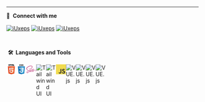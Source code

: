 <hr>

🔗 &nbsp;**Connect with me**
<p>
<a href="https://instagram.com/iuxeps" target="blank">
  <img align="center" src="https://raw.githubusercontent.com/rahuldkjain/github-profile-readme-generator/master/src/images/icons/Social/instagram.svg" alt="iUxeps" height="30" width="40" /></a>
  <a href="mailto:islom.kdev@gmail.com" target="blank">
    <img align="center" src="https://upload.wikimedia.org/wikipedia/commons/thumb/7/7e/Gmail_icon_%282020%29.svg/2560px-Gmail_icon_%282020%29.svg.png" alt="iUxeps" height="" width="30" /></a>
    <a href="https://discordapp.com/users/iUxeps#6665" target="blank">
      <img align="center" src="https://papik.pro/uploads/posts/2021-11/thumbs/1636180569_4-papik-pro-p-logotip-diskord-foto-4.png" alt="iUxeps" height="" width="30" /></a>
</p>

<br>

<!--   <summary><b>🛠️&nbsp;&nbsp;Languages&nbsp;and&nbsp;Tools</b></summary> -->
   &nbsp;**<b>🛠️&nbsp;&nbsp;Languages&nbsp;and&nbsp;Tools</b>**
  <br/>
  <br/>
    <a href="https://www.w3.org/html"><img align="left" alt="HTML5" width="26px" src="https://raw.githubusercontent.com/github/explore/80688e429a7d4ef2fca1e82350fe8e3517d3494d/topics/html/html.png" /></a>
    <a href="https://www.w3schools.com/css" target="_blank"><img align="left" alt="CSS3" width="26px" src="https://raw.githubusercontent.com/github/explore/80688e429a7d4ef2fca1e82350fe8e3517d3494d/topics/css/css.png" /></a>
    <a href="https://sass-lang.com" target="_blank"><img align="left" alt="SaSS" width="26px" src="https://raw.githubusercontent.com/github/explore/80688e429a7d4ef2fca1e82350fe8e3517d3494d/topics/sass/sass.png" /></a>
    <a href="https://getuikit.com/" target="_blank"><img align="left" alt="Tailwind UI" width="26px" src="https://cdn.freebiesupply.com/logos/large/2x/uikit-logo-png-transparent.png" /></a>
  <a href="https://tailwindcss.com/" target="_blank"><img align="left" alt="Tailwind UI" width="26px" src="https://upload.wikimedia.org/wikipedia/commons/thumb/d/d5/Tailwind_CSS_Logo.svg/2048px-Tailwind_CSS_Logo.svg.png" /></a>
    <a href="https://developer.mozilla.org/en-US/docs/Web/JavaScript" target="_blank"><img align="left" alt="JavaScript" width="26px" src="https://raw.githubusercontent.com/github/explore/80688e429a7d4ef2fca1e82350fe8e3517d3494d/topics/javascript/javascript.png" /></a>
  <a href="https://v3.vuejs.org/" target="_blank"><img align="left" alt="VUE.js" width="26px" src="https://vuejs.org/images/logo.png" /></a>
  <a href="https://git-scm.com/" target="_blank"><img align="left" alt="VUE.js" width="26px" src="https://git-scm.com/images/logos/downloads/Git-Icon-1788C.png" /></a>
  <a href="https://code.visualstudio.com/" target="_blank"><img align="left" alt="VUE.js" width="26px" src="https://upload.wikimedia.org/wikipedia/commons/thumb/9/9a/Visual_Studio_Code_1.35_icon.svg/2048px-Visual_Studio_Code_1.35_icon.svg.png" /></a>
  <a href="https://www.jetbrains.com/webstorm/" target="_blank"><img align="left" alt="VUE.js" width="26px" src="https://upload.wikimedia.org/wikipedia/commons/thumb/7/71/WebStorm_Icon.png/1024px-WebStorm_Icon.png" /></a>
  
<br>
<br>
<!-- 
![iUxeps's github stats](https://github-readme-stats.vercel.app/api?username=iUxeps&count_private=true&bg_color=30,e96443,904e95&title_color=fff&text_color=fff)
![Langs](https://github-readme-stats.vercel.app/api/top-langs/?username=iUxeps&theme=algolia&layout=compact&langs_count=10&hide=Jupyter%20Notebook&bg_color=30,e96443,904e95&title_color=fff&text_color=fff) -->
